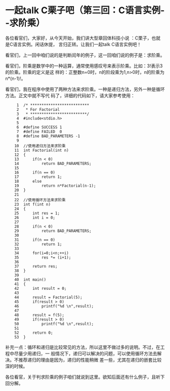 # 一起talk C栗子吧（第三回：C语言实例--求阶乘）
 
各位看官们，大家好，从今天开始，我们讲大型章回体科技小说 ：C栗子，也就是C语言实例。闲话休提，
言归正转。让我们一起talk C语言实例吧！  
 
看官们，上一回中咱们说的是判断闰年的例子，这一回咱们说的例子是：求阶乘。 
  
看官们，阶乘是数学中的一种运算，通常使用感叹号来表示阶乘。比如：3!表示3的阶乘。阶乘的定义是这
样的：正整数n=0时，n的阶段乘为1,n>0时，n的阶乘为n*(n-1)!。 
 
看官们，我在程序中使用了两种方法来求阶乘。一种是递归方法，另外一种是循环方法。正文中就不写代
码了，详细的代码如下，请大家参考使用： 

```
     1	/* **************************
     2	 * For Factorial
     3	 * *************************/
     4	#include<stdio.h>
     5	
     6	#define SUCCESS 1
     7	#define FAILED  0
     8	#define BAD_PARAMETERS -1
     9	
    10	//使用递归方法来求阶乘
    11	int Factorial(int n)
    12	{
    13		if(n < 0)
    14			return BAD_PARAMETERS;
    15	
    16		if(n == 0)
    17			return 1;
    18		else
    19			return n*Factorial(n-1);
    20	}
    21	
    22	//使用循环方法来求阶乘
    23	int f(int n)
    24	{
    25		int res = 1;
    26		int i = 0;
    27	
    28		if(n < 0)
    29			return BAD_PARAMETERS;
    30	
    31		if(n == 0)
    32			return 1;
    33	
    34		for(i=0;i<n;++i)
    35			res *= (i+1);
    36	
    37		return res;
    38	}
    39	
    40	int main()
    41	{
    42		int result = 0;
    43		
    44		result = Factorial(5);
    45		if(result > 0)
    46			printf("%d \n",result);
    47	
    48		result = f(5);
    49		if(result > 0)
    50			printf("%d \n",result);
    51	
    52		return 0;
    53	}
```
补充一点：循环和递归是比较常见的方法，所以这里不做过多的说明。不过，在工程中尽量少用递归，一
般情况下，递归可以解决的问题，可以使用循环方法去解决。不推荐递归的理由是因为，递归的性能稍微
差一些，尤其在递归的嵌套比较深的时候。 

各位看官，关于判求阶乘的例子咱们就说到这里。欲知后面还有什么例子，且听下回分解。 
